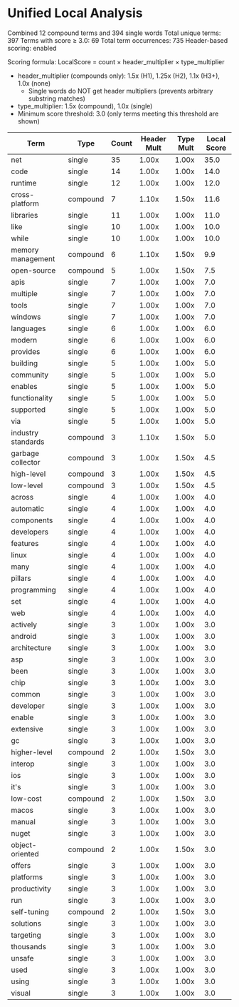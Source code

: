 # Unified Local Analysis

Combined 12 compound terms and 394 single words
Total unique terms: 397
Terms with score ≥ 3.0: 69
Total term occurrences: 735
Header-based scoring: enabled

Scoring formula: LocalScore = count × header_multiplier × type_multiplier
- header_multiplier (compounds only): 1.5x (H1), 1.25x (H2), 1.1x (H3+), 1.0x (none)
  - Single words do NOT get header multipliers (prevents arbitrary substring matches)
- type_multiplier: 1.5x (compound), 1.0x (single)
- Minimum score threshold: 3.0 (only terms meeting this threshold are shown)

| Term | Type | Count | Header Mult | Type Mult | Local Score |
|------|------|-------|-------------|-----------|-------------|
| net | single | 35 | 1.00x | 1.00x | 35.0 |
| code | single | 14 | 1.00x | 1.00x | 14.0 |
| runtime | single | 12 | 1.00x | 1.00x | 12.0 |
| cross-platform | compound | 7 | 1.10x | 1.50x | 11.6 |
| libraries | single | 11 | 1.00x | 1.00x | 11.0 |
| like | single | 10 | 1.00x | 1.00x | 10.0 |
| while | single | 10 | 1.00x | 1.00x | 10.0 |
| memory management | compound | 6 | 1.10x | 1.50x | 9.9 |
| open-source | compound | 5 | 1.00x | 1.50x | 7.5 |
| apis | single | 7 | 1.00x | 1.00x | 7.0 |
| multiple | single | 7 | 1.00x | 1.00x | 7.0 |
| tools | single | 7 | 1.00x | 1.00x | 7.0 |
| windows | single | 7 | 1.00x | 1.00x | 7.0 |
| languages | single | 6 | 1.00x | 1.00x | 6.0 |
| modern | single | 6 | 1.00x | 1.00x | 6.0 |
| provides | single | 6 | 1.00x | 1.00x | 6.0 |
| building | single | 5 | 1.00x | 1.00x | 5.0 |
| community | single | 5 | 1.00x | 1.00x | 5.0 |
| enables | single | 5 | 1.00x | 1.00x | 5.0 |
| functionality | single | 5 | 1.00x | 1.00x | 5.0 |
| supported | single | 5 | 1.00x | 1.00x | 5.0 |
| via | single | 5 | 1.00x | 1.00x | 5.0 |
| industry standards | compound | 3 | 1.10x | 1.50x | 5.0 |
| garbage collector | compound | 3 | 1.00x | 1.50x | 4.5 |
| high-level | compound | 3 | 1.00x | 1.50x | 4.5 |
| low-level | compound | 3 | 1.00x | 1.50x | 4.5 |
| across | single | 4 | 1.00x | 1.00x | 4.0 |
| automatic | single | 4 | 1.00x | 1.00x | 4.0 |
| components | single | 4 | 1.00x | 1.00x | 4.0 |
| developers | single | 4 | 1.00x | 1.00x | 4.0 |
| features | single | 4 | 1.00x | 1.00x | 4.0 |
| linux | single | 4 | 1.00x | 1.00x | 4.0 |
| many | single | 4 | 1.00x | 1.00x | 4.0 |
| pillars | single | 4 | 1.00x | 1.00x | 4.0 |
| programming | single | 4 | 1.00x | 1.00x | 4.0 |
| set | single | 4 | 1.00x | 1.00x | 4.0 |
| web | single | 4 | 1.00x | 1.00x | 4.0 |
| actively | single | 3 | 1.00x | 1.00x | 3.0 |
| android | single | 3 | 1.00x | 1.00x | 3.0 |
| architecture | single | 3 | 1.00x | 1.00x | 3.0 |
| asp | single | 3 | 1.00x | 1.00x | 3.0 |
| been | single | 3 | 1.00x | 1.00x | 3.0 |
| chip | single | 3 | 1.00x | 1.00x | 3.0 |
| common | single | 3 | 1.00x | 1.00x | 3.0 |
| developer | single | 3 | 1.00x | 1.00x | 3.0 |
| enable | single | 3 | 1.00x | 1.00x | 3.0 |
| extensive | single | 3 | 1.00x | 1.00x | 3.0 |
| gc | single | 3 | 1.00x | 1.00x | 3.0 |
| higher-level | compound | 2 | 1.00x | 1.50x | 3.0 |
| interop | single | 3 | 1.00x | 1.00x | 3.0 |
| ios | single | 3 | 1.00x | 1.00x | 3.0 |
| it's | single | 3 | 1.00x | 1.00x | 3.0 |
| low-cost | compound | 2 | 1.00x | 1.50x | 3.0 |
| macos | single | 3 | 1.00x | 1.00x | 3.0 |
| manual | single | 3 | 1.00x | 1.00x | 3.0 |
| nuget | single | 3 | 1.00x | 1.00x | 3.0 |
| object-oriented | compound | 2 | 1.00x | 1.50x | 3.0 |
| offers | single | 3 | 1.00x | 1.00x | 3.0 |
| platforms | single | 3 | 1.00x | 1.00x | 3.0 |
| productivity | single | 3 | 1.00x | 1.00x | 3.0 |
| run | single | 3 | 1.00x | 1.00x | 3.0 |
| self-tuning | compound | 2 | 1.00x | 1.50x | 3.0 |
| solutions | single | 3 | 1.00x | 1.00x | 3.0 |
| targeting | single | 3 | 1.00x | 1.00x | 3.0 |
| thousands | single | 3 | 1.00x | 1.00x | 3.0 |
| unsafe | single | 3 | 1.00x | 1.00x | 3.0 |
| used | single | 3 | 1.00x | 1.00x | 3.0 |
| using | single | 3 | 1.00x | 1.00x | 3.0 |
| visual | single | 3 | 1.00x | 1.00x | 3.0 |
